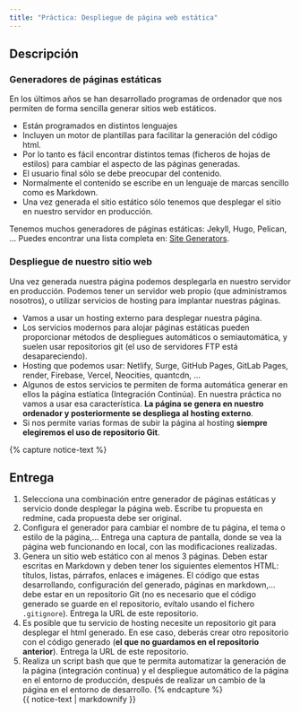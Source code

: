 ```yaml
---
title: "Práctica: Despliegue de página web estática"
---
```


## Descripción

### Generadores de páginas estáticas

En los últimos años se han desarrollado programas de ordenador que nos permiten de forma sencilla generar sitios web estáticos.

* Están programados en distintos lenguajes
* Incluyen un motor de plantillas para facilitar la generación del código html.
* Por lo tanto es fácil encontrar distintos temas (ficheros de hojas de estilos) para cambiar el aspecto de las páginas generadas.
* El usuario final sólo se debe preocupar del contenido.
* Normalmente el contenido se escribe en un lenguaje de marcas sencillo como es Markdown. 
* Una vez generada el sitio estático sólo tenemos que desplegar el sitio en nuestro servidor en producción.

Tenemos muchos generadores de páginas estáticas: Jekyll, Hugo, Pelican, ...  Puedes encontrar una lista completa en: [Site Generators](https://jamstack.org/generators/).

### Despliegue de nuestro sitio web

Una vez generada nuestra página podemos desplegarla en nuestro servidor en producción. Podemos tener un servidor web propio (que administramos nosotros), o utilizar servicios de hosting para implantar nuestras páginas.

* Vamos a usar un hosting externo para desplegar nuestra página.
* Los servicios modernos para alojar páginas estáticas pueden proporcionar métodos de despliegues automáticos o semiautomática, y suelen usar repositorios git (el uso de servidores FTP está desapareciendo).
* Hosting que podemos usar: Netlify, Surge, GitHub Pages, GitLab Pages, render, Firebase, Vercel, Neocities, quantcdn, ...
* Algunos de estos servicios te permiten de forma automática generar en ellos la página estíatica (Integración Continúa). En nuestra práctica no vamos a usar esa característica. **La página se genera en nuestro ordenador y posteriormente se despliega al hosting externo**.
* Si nos permite varias formas de subir la página al hosting **siempre elegiremos el uso de repositorio Git**.

{% capture notice-text %}
## Entrega

1. Selecciona una combinación entre generador de páginas estáticas y servicio donde desplegar la página web. Escribe tu propuesta en redmine, cada propuesta debe ser original.
2. Configura el generador para cambiar el nombre de tu página, el tema o estilo de la página,... Entrega una captura de pantalla, donde se vea la página web funcionando en local, con las modificaciones realizadas.
3. Genera un sitio web estático con al menos 3 páginas. Deben estar escritas en Markdown y deben tener los siguientes elementos HTML: títulos, listas, párrafos, enlaces e imágenes. El código que estas desarrollando, configuración del generado, páginas en markdown,... debe estar en un repositorio Git (no es necesario que el código generado se guarde en el repositorio, evítalo usando el fichero `.gitignore`). Entrega la URL de este repositorio. 
4. Es posible que tu servicio de hosting necesite un repositorio git para desplegar el html generado. En ese caso, deberás crear otro repositorio con el código generado (**el que no guardamos en el repositorio anterior**). Entrega la URL de este repositorio.
5. Realiza un script bash que que te permita automatizar la generación de la página (integración continua) y el despliegue automático de la página en el entorno de producción, después de realizar un cambio de la página en el entorno de desarrollo. 
{% endcapture %}<div class="notice--info">{{ notice-text | markdownify }}</div>